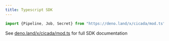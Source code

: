 ```yaml
---
title: Typescript SDK
---
```



```typescript
import {Pipeline, Job, Secret} from "https://deno.land/x/cicada/mod.ts"
```

See [deno.land/x/cicada/mod.ts](https://deno.land/x/cicada/mod.ts) for full SDK documentation